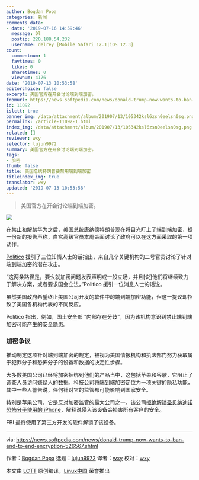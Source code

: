 ```yaml
---
author: Bogdan Popa
categories: 新闻
comments_data:
- date: '2019-07-16 14:59:46'
  message: Dl
  postip: 220.188.54.232
  username: delrey [Mobile Safari 12.1|iOS 12.3]
count:
  commentnum: 1
  favtimes: 0
  likes: 0
  sharetimes: 0
  viewnum: 4176
date: '2019-07-13 10:53:58'
editorchoice: false
excerpt: 美国官方在开会讨论端到端加密。
fromurl: https://news.softpedia.com/news/donald-trump-now-wants-to-ban-end-to-end-encryption-526567.shtml
id: 11092
islctt: true
banner_img: /data/attachment/album/201907/13/105342ksl6zsn0eelsn0sg.png
permalink: /article-11092-1.html
index_img: /data/attachment/album/201907/13/105342ksl6zsn0eelsn0sg.png.thumb.jpg
related: []
reviewer: wxy
selector: lujun9972
summary: 美国官方在开会讨论端到端加密。
tags:
- 加密
thumb: false
title: 美国总统特朗普要禁用端到端加密
titleindex_img: true
translator: wxy
updated: '2019-07-13 10:53:58'
---
```



> 
> 美国官方在开会讨论端到端加密。
> 
> 
> 


![](/data/attachment/album/201907/13/105342ksl6zsn0eelsn0sg.png)


在[禁止](https://news.softpedia.com/news/google-bans-huawei-from-using-android-google-play-gmail-other-services-526083.shtml)和[解禁](https://news.softpedia.com/news/breaking-donald-trump-says-huawei-can-buy-american-products-again-526564.shtml)华为之后，美国总统唐纳德特朗普现在将目光盯上了端到端加密，据一份新的报告声称，白宫高级官员本周会面讨论了政府可以在这方面采取的第一项动作。


[Politico](https://www.politico.com/story/2019/06/27/trump-officials-weigh-encryption-crackdown-1385306) 援引了三位知情人士的话指出，来自几个关键机构的二号官员讨论了针对端到端加密的潜在攻击。


“这两条路径是，要么就加密问题发表声明或一般立场，并且[说]他们将继续致力于解决方案，或者要求国会立法，”Politico 援引一位消息人士的话说。


虽然美国政府希望终止美国公司开发的软件中的端到端加密功能，但这一提议却招致了美国各机构代表的不同反应。


Politico 指出，例如，国土安全部 “内部存在分歧”，因为该机构意识到禁止端到端加密可能产生的安全隐患。


### 加密争议


推动制定这项针对端到端加密的规定，被视为美国情报机构和执法部门努力获取属于犯罪分子和恐怖分子的设备和数据的决定性步骤。


大多数美国公司已经将加密捆绑到他们的产品当中，这包括苹果和谷歌，它阻止了调查人员访问嫌疑人的数据。科技公司将端到端加密定位为一项关键的隐私功能，其中一些人警告说，任何针对它的监管都可能影响到国家安全。


特别是苹果公司，它是反对加密监管的最大公司之一。该公司[拒绝解锁圣贝纳迪诺恐怖分子使用的 iPhone](https://news.softpedia.com/news/judge-orders-apple-to-help-the-fbi-hack-san-bernardino-shooter-s-iphone-500517.shtml)，解释说侵入该设备会损害所有客户的安全。


FBI 最终使用了第三方开发的软件解锁了该设备。




---


via: <https://news.softpedia.com/news/donald-trump-now-wants-to-ban-end-to-end-encryption-526567.shtml>


作者：[Bogdan Popa](https://news.softpedia.com/editors/browse/bogdan-popa) 选题：[lujun9972](https://github.com/lujun9972) 译者：[wxy](https://github.com/wxy) 校对：[wxy](https://github.com/wxy)


本文由 [LCTT](https://github.com/LCTT/TranslateProject) 原创编译，[Linux中国](https://linux.cn/) 荣誉推出